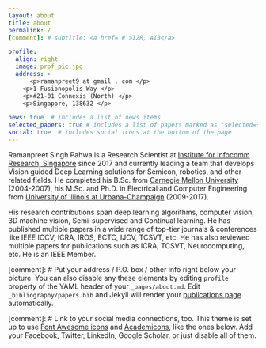```yaml
---
layout: about
title: about
permalink: /
[comment]: # subtitle: <a href='#'>I2R, AI3</a>

profile:
  align: right
  image: prof_pic.jpg
  address: >
	  <p>ramanpreet9 at gmail . com </p>
    <p>1 Fusionopolis Way </p>
    <p>#21-01 Connexis (North) </p>
    <p>Singapore, 138632 </p>

news: true  # includes a list of news items
selected_papers: true # includes a list of papers marked as "selected={true}"
social: true  # includes social icons at the bottom of the page
---
```


Ramanpreet Singh Pahwa is a Research Scientist at [Institute for Infocomm Research, Singapore][i2r] since 2017 and currently leading a team that develops Vision guided Deep Learning solutions for Semicon, robotics, and other related fields. He completed his B.Sc. from [Carnegie Mellon University][cmu] (2004-2007), his M.Sc. and Ph.D. in Electrical and Computer Engineering from [University of Illinois at Urbana-Champaign][uiuc] (2009-2017). 

His research contributions span deep learning algorithms, computer vision, 3D machine vision,  Semi-supervised and Continual learning. He has published multiple papers in a wide range of top-tier journals & conferences like IEEE ICCV, ICRA, IROS, ECTC, IJCV, TCSVT, etc.  He has also reviewed multiple papers for publications such as ICRA, TCSVT, Neurocomputing, etc. He is an IEEE Member.



[comment]: # Put your address / P.O. box / other info right below your picture. You can also disable any these elements by editing `profile` property of the YAML header of your `_pages/about.md`. Edit `_bibliography/papers.bib` and Jekyll will render your [publications page](/al-folio/publications/) automatically.

[comment]: # Link to your social media connections, too. This theme is set up to use [Font Awesome icons](http://fortawesome.github.io/Font-Awesome/) and [Academicons](https://jpswalsh.github.io/academicons/), like the ones below. Add your Facebook, Twitter, LinkedIn, Google Scholar, or just disable all of them.


[cmu]: https://www.cmu.edu
[uiuc]: https://www.uiuc.edu
[i2r]: https://www.a-star.edu.sg/i2r